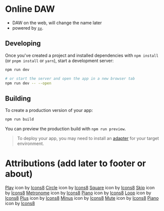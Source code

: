 # Online DAW
- DAW on the web, will change the name later
- powered by [`sv`](https://github.com/sveltejs/cli).

## Developing

Once you've created a project and installed dependencies with `npm install` (or `pnpm install` or `yarn`), start a development server:

```sh
npm run dev

# or start the server and open the app in a new browser tab
npm run dev -- --open
```

## Building

To create a production version of your app:

```sh
npm run build
```

You can preview the production build with `npm run preview`.

> To deploy your app, you may need to install an [adapter](https://svelte.dev/docs/kit/adapters) for your target environment.

# Attributions (add later to footer or about)
<a target="_blank" href="https://icons8.com/icon/9978/play">Play</a> icon by <a target="_blank" href="https://icons8.com">Icons8</a>
<a target="_blank" href="https://icons8.com/icon/60362/filled-circle">Circle</a> icon by <a target="_blank" href="https://icons8.com">Icons8</a>
<a target="_blank" href="https://icons8.com/icon/z319sFhd46s4/square-90">Square</a> icon by <a target="_blank" href="https://icons8.com">Icons8</a>
<a target="_blank" href="https://icons8.com/icon/9990/end">Skip</a> icon by <a target="_blank" href="https://icons8.com">Icons8</a>
<a target="_blank" href="https://icons8.com/icon/QRViPceGXUeh/metronome">Metronome</a> icon by <a target="_blank" href="https://icons8.com">Icons8</a>
<a target="_blank" href="https://icons8.com/icon/RILqCZW3kfgv/piano">Piano</a> icon by <a target="_blank" href="https://icons8.com">Icons8</a>
<a target="_blank" href="https://icons8.com/icon/82734/repeat">Loop</a> icon by <a target="_blank" href="https://icons8.com">Icons8</a>
<a target="_blank" href="https://icons8.com/icon/37784/plus-math">Plus</a> icon by <a target="_blank" href="https://icons8.com">Icons8</a>
<a target="_blank" href="https://icons8.com/icon/85458/minus">Minus</a> icon by <a target="_blank" href="https://icons8.com">Icons8</a>
<a target="_blank" href="https://icons8.com/icon/Cg34s6HOqfFv/mute">Mute</a> icon by <a target="_blank" href="https://icons8.com">Icons8</a>
<a target="_blank" href="https://icons8.com/icon/111554/piano">Piano</a> icon by <a target="_blank" href="https://icons8.com">Icons8</a>